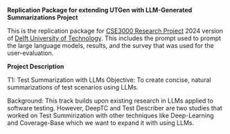 **Replication Package for extending UTGen with LLM-Generated Summarizations Project**

This is the replication package for [CSE3000 Research Project](https://github.com/TU-Delft-CSE/Research-Project) 2024 version of [Delft University of Technology](https://github.com/TU-Delft-CSE). This includes the prompt used to prompt the large language models, results, and the survey that was used for the user-evaluation.

**Project Description**

T1: Test Summarization with LLMs
Objective: To create concise, natural summarizations of test scenarios using LLMs.

Background: This track builds upon existing research in LLMs applied to software testing. However, DeepTC and Test Describer are two studies that worked on Test Summirization with other techniques like Deep-Learning and Coverage-Base which we want to expand it with using LLMs.
